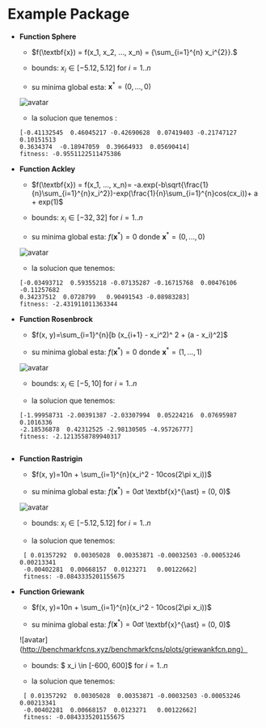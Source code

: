 Example Package
 =====================================




* **Function Sphere**
    - $f(\textbf{x}) = f(x_1, x_2, ..., x_n) = {\sum_{i=1}^{n} x_i^{2}}.$
   
    - bounds: $x_i \in [-5.12, 5.12]$ for $i = 1..n$
   
    - su minima global esta:
    $\textbf{x}^{\ast} = (0, …, 0)$
   
     ![avatar](http://benchmarkfcns.xyz/benchmarkfcns/plots/spherefcn.png)
    
    - la solucion que tenemos :
    ```
    [-0.41132545  0.46045217 -0.42690628  0.07419403 -0.21747127  0.10151513
    0.3634374  -0.18947059  0.39664933  0.05690414] 
    fitness: -0.9551122511475386
    ```
   
 
 * **Function Ackley**
    - $f(\textbf{x}) = f(x_1, ..., x_n)= -a.exp(-b\sqrt{\frac{1}{n}\sum_{i=1}^{n}x_i^2})-exp(\frac{1}{n}\sum_{i=1}^{n}cos(cx_i))+ a + exp(1)$
   
    - bounds: $x_i \in [-32, 32]$ for $i = 1..n$
    
    - su minima global esta: $f(\textbf{x}^{\ast})=0$ donde $\textbf{x}^{\ast} = (0, …, 0)$
    
     ![avatar](http://benchmarkfcns.xyz/benchmarkfcns/plots/ackleyfcn.png)
    
    - la solucion que tenemos:
    ```
   [-0.03493712  0.59355218 -0.07135287 -0.16715768  0.00476106 -0.11257682
    0.34237512  0.0728799   0.90491543 -0.08983283] 
    fitness: -2.431911011363344
    ```
 
* **Function Rosenbrock**
    - $f(x, y)=\sum_{i=1}^{n}[b (x_{i+1} - x_i^2)^ 2 + (a - x_i)^2]$
    
    - su minima global esta: $f(\textbf{x}^{\ast})=0$ donde $\textbf{x}^{\ast} = (1, …, 1)$
    
     ![avatar](http://benchmarkfcns.xyz/benchmarkfcns/plots/rosenbrockfcn.png)
    
    - bounds: $x_i \in [-5, 10]$ for $i = 1..n$
    
    - la solucion que tenemos:
    ```
  [-1.99958731 -2.00391387 -2.03307994  0.05224216  0.07695987  0.1016336
    -2.18536878  0.42312525 -2.98130505 -4.95726777] 
    fitness: -2.1213558789940317
  
  
   ```
  
  
 * **Function Rastrigin**
    - $f(x, y)=10n + \sum_{i=1}^{n}(x_i^2 - 10cos(2\pi x_i))$
    
    - su minima global esta: $f(\textbf{x}^{\ast})=0 at$ \textbf{x}^{\ast} = (0, 0)$
    
    ![avatar](http://benchmarkfcns.xyz/benchmarkfcns/plots/rastriginfcn.png)
    
    - bounds: $x_i \in [-5.12, 5.12]$ for $i = 1..n$
    
    - la solucion que tenemos:
    
   ```
    [ 0.01357292  0.00305028  0.00353871 -0.00032503 -0.00053246  0.00213341
    -0.00402281  0.00668157  0.0123271   0.00122662] 
    fitness: -0.0843335201155675

   ```
   
 * **Function Griewank**
    - $f(x, y)=10n + \sum_{i=1}^{n}(x_i^2 - 10cos(2\pi x_i))$
    
    - su minima global esta: $f(\textbf{x}^{\ast})=0 at$ \textbf{x}^{\ast} = (0, 0)$
    
     ![avatar](http://benchmarkfcns.xyz/benchmarkfcns/plots/griewankfcn.png）
    
    - bounds: $ x_i \in [-600, 600]$ for $i = 1..n$
    
    - la solucion que tenemos:
    
   ```
    [ 0.01357292  0.00305028  0.00353871 -0.00032503 -0.00053246  0.00213341
    -0.00402281  0.00668157  0.0123271   0.00122662] 
    fitness: -0.0843335201155675

   ```
